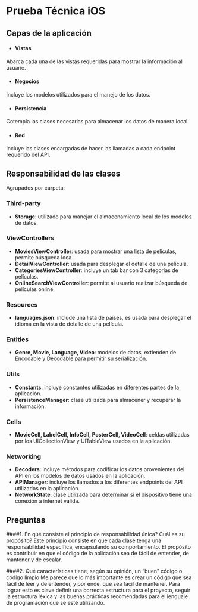 # Prueba Técnica iOS

## Capas de la aplicación

- #### Vistas
Abarca cada una de las vistas requeridas para mostrar la información al usuario.
- #### Negocios
Incluye los modelos utilizados para el manejo de los datos.
- #### Persistencia
Cotempla las clases necesarias para almacenar los datos de manera local.
- #### Red
Incluye las clases encargadas de hacer las llamadas a cada endpoint requerido del API.

## Responsabilidad de las clases
Agrupados por carpeta:
### Third-party
- **Storage**: utilizado para manejar el almacenamiento local de los modelos de datos.
### ViewControllers
- **MoviesViewController**: usada para mostrar una lista de películas, permite búsqueda loca.
- **DetailViewController**: usada para desplegar el detalle de una película.
- **CategoriesViewController**: incluye un tab bar con 3 categorías de películas.
- **OnlineSearchViewController**: permite al usuario realizar búsqueda de películas online.
### Resources
- **languages.json**: include una lista de países, es usada para desplegar el idioma en la vista de detalle de una película.
### Entities
-  **Genre, Movie, Language, Video**: modelos de datos, extienden de Encodable y Decodable para permitir su serialización.
### Utils
- **Constants**: incluye constantes utilizadas en diferentes partes de la aplicación.
- **PersistenceManager**: clase utilizada para almacener y recuperar la información.
### Cells
- **MovieCell, LabelCell, InfoCell, PosterCell, VideoCell**: celdas utilizadas por los UICollectionView y UITableView usados en la aplicación.
### Networking
- **Decoders**: incluye métodos para codificar los datos provenientes del API en los modelos de datos usados en la aplicación.
- **APIManager**: incluye los llamados a los diferentes endpoints del API utilizados en la aplicación.
- **NetworkState**: clase utilizada para determinar si el dispositivo tiene una conexión a internet válida.
## Preguntas
####1.	En qué consiste el principio de responsabilidad única? Cuál es su propósito?
Este principio consiste en que cada clase tenga una responsabilidad específica, encapsulando su comportamiento. El propósito es contribuir en que el código de la aplicación sea de fácil de entender, de mantener y de escalar. 

####2.	Qué características tiene, según su opinión, un “buen” código o código limpio
Me parece que lo más importante es crear un código que sea fácil de leer y de entender, y por ende, que sea fácil de mantener. Para lograr esto es clave definir una correcta estructura para el proyecto, seguir la estructura léxica y las buenas prácticas recomendadas para el lenguaje de programación que se esté utilizando.
